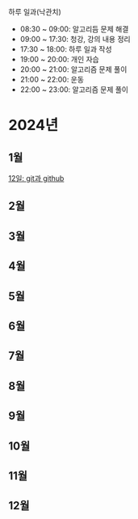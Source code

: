 하루 일과(낙관치)

- 08:30 ~ 09:00: 알고리듬 문제 해결
- 09:00 ~ 17:30: 청강, 강의 내용 정리
- 17:30 ~ 18:00: 하루 일과 작성
- 19:00 ~ 20:00: 개인 자습
- 20:00 ~ 21:00: 알고리즘 문제 풀이
- 21:00 ~ 22:00: 운동
- 22:00 ~ 23:00: 알고리즘 문제 풀이


# 2024년
## 1월
[12일: git과 github](./20240112.md)

## 2월
## 3월
## 4월
## 5월
## 6월
## 7월
## 8월
## 9월
## 10월
## 11월
## 12월
